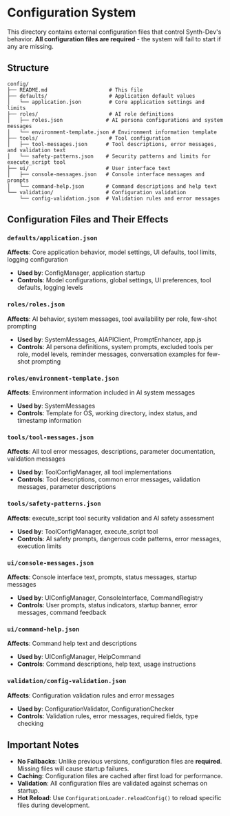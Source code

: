 # Configuration System

This directory contains external configuration files that control Synth-Dev's behavior. **All configuration files are required** - the system will fail to start if any are missing.

## Structure

```
config/
├── README.md                    # This file
├── defaults/                    # Application default values
│   └── application.json         # Core application settings and limits
├── roles/                       # AI role definitions
│   ├── roles.json              # AI persona configurations and system messages
│   └── environment-template.json # Environment information template
├── tools/                       # Tool configuration
│   ├── tool-messages.json      # Tool descriptions, error messages, and validation text
│   └── safety-patterns.json    # Security patterns and limits for execute_script tool
├── ui/                         # User interface text
│   ├── console-messages.json   # Console interface messages and prompts
│   └── command-help.json       # Command descriptions and help text
└── validation/                 # Configuration validation
    └── config-validation.json  # Validation rules and error messages
```

## Configuration Files and Their Effects

### `defaults/application.json`

**Affects**: Core application behavior, model settings, UI defaults, tool limits, logging configuration

- **Used by**: ConfigManager, application startup
- **Controls**: Model configurations, global settings, UI preferences, tool defaults, logging levels

### `roles/roles.json`

**Affects**: AI behavior, system messages, tool availability per role, few-shot prompting

- **Used by**: SystemMessages, AIAPIClient, PromptEnhancer, app.js
- **Controls**: AI persona definitions, system prompts, excluded tools per role, model levels, reminder messages, conversation examples for few-shot prompting

### `roles/environment-template.json`

**Affects**: Environment information included in AI system messages

- **Used by**: SystemMessages
- **Controls**: Template for OS, working directory, index status, and timestamp information

### `tools/tool-messages.json`

**Affects**: All tool error messages, descriptions, parameter documentation, validation messages

- **Used by**: ToolConfigManager, all tool implementations
- **Controls**: Tool descriptions, common error messages, validation messages, parameter descriptions

### `tools/safety-patterns.json`

**Affects**: execute_script tool security validation and AI safety assessment

- **Used by**: ToolConfigManager, execute_script tool
- **Controls**: AI safety prompts, dangerous code patterns, error messages, execution limits

### `ui/console-messages.json`

**Affects**: Console interface text, prompts, status messages, startup messages

- **Used by**: UIConfigManager, ConsoleInterface, CommandRegistry
- **Controls**: User prompts, status indicators, startup banner, error messages, command feedback

### `ui/command-help.json`

**Affects**: Command help text and descriptions

- **Used by**: UIConfigManager, HelpCommand
- **Controls**: Command descriptions, help text, usage instructions

### `validation/config-validation.json`

**Affects**: Configuration validation rules and error messages

- **Used by**: ConfigurationValidator, ConfigurationChecker
- **Controls**: Validation rules, error messages, required fields, type checking

## Important Notes

- **No Fallbacks**: Unlike previous versions, configuration files are **required**. Missing files will cause startup failures.
- **Caching**: Configuration files are cached after first load for performance.
- **Validation**: All configuration files are validated against schemas on startup.
- **Hot Reload**: Use `ConfigurationLoader.reloadConfig()` to reload specific files during development.
